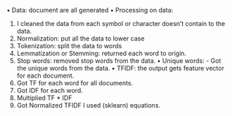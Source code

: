 • Data: document are all generated
• Processing on data:
  1. I cleaned the data from each symbol or character doesn’t contain to the data.
  2. Normalization: put all the data to lower case
  3. Tokenization: split the data to words
  4. Lemmatization or Stemming: returned each word to origin.
  5. Stop words: removed stop words from the data.
• Unique words: - Got the unique words from the data.
• TFIDF: the output gets feature vector for each document.
  1. Got TF for each word for all documents.
  2. Got IDF for each word.
  3. Multiplied TF * IDF
4. Got Normalized TFIDF
I used (sklearn) equations.
